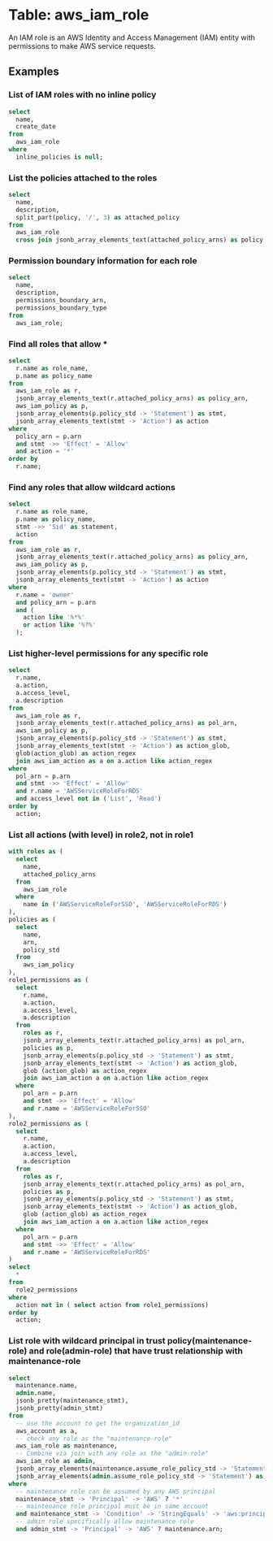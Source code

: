 # Table: aws_iam_role

An IAM role is an AWS Identity and Access Management (IAM) entity with permissions to make AWS service requests.

## Examples

### List of IAM roles with no inline policy

```sql
select
  name,
  create_date
from
  aws_iam_role
where
  inline_policies is null;
```


### List the policies attached to the roles

```sql
select
  name,
  description,
  split_part(policy, '/', 3) as attached_policy
from
  aws_iam_role
  cross join jsonb_array_elements_text(attached_policy_arns) as policy;
```


### Permission boundary information for each role

```sql
select
  name,
  description,
  permissions_boundary_arn,
  permissions_boundary_type
from
  aws_iam_role;
```

### Find all roles that allow *
```sql
select
  r.name as role_name,
  p.name as policy_name
from
  aws_iam_role as r,
  jsonb_array_elements_text(r.attached_policy_arns) as policy_arn,
  aws_iam_policy as p,
  jsonb_array_elements(p.policy_std -> 'Statement') as stmt,
  jsonb_array_elements_text(stmt -> 'Action') as action
where
  policy_arn = p.arn
  and stmt ->> 'Effect' = 'Allow'
  and action = '*'
order by
  r.name;
```

### Find any roles that allow wildcard actions 
```sql
select
  r.name as role_name,
  p.name as policy_name,
  stmt ->> 'Sid' as statement,
  action
from
  aws_iam_role as r,
  jsonb_array_elements_text(r.attached_policy_arns) as policy_arn,
  aws_iam_policy as p,
  jsonb_array_elements(p.policy_std -> 'Statement') as stmt,
  jsonb_array_elements_text(stmt -> 'Action') as action
where
  r.name = 'owner'
  and policy_arn = p.arn
  and (
    action like '%*%'
    or action like '%?%'
  );
```

### List higher-level permissions for any specific role
```sql
select
  r.name,
  a.action,
  a.access_level,
  a.description
from
  aws_iam_role as r,
  jsonb_array_elements_text(r.attached_policy_arns) as pol_arn,
  aws_iam_policy as p,
  jsonb_array_elements(p.policy_std -> 'Statement') as stmt,
  jsonb_array_elements_text(stmt -> 'Action') as action_glob,
  glob(action_glob) as action_regex
  join aws_iam_action as a on a.action like action_regex
where
  pol_arn = p.arn
  and stmt ->> 'Effect' = 'Allow'
  and r.name = 'AWSServiceRoleForRDS'
  and access_level not in ('List', 'Read')
order by
  action;
```

### List all actions (with level) in role2, not in role1
```sql
with roles as (
  select
    name,
    attached_policy_arns
  from
    aws_iam_role
  where
    name in ('AWSServiceRoleForSSO', 'AWSServiceRoleForRDS')
),
policies as (
  select
    name,
    arn,
    policy_std
  from
    aws_iam_policy
),
role1_permissions as (
  select
    r.name,
    a.action,
    a.access_level,
    a.description
  from
    roles as r,
    jsonb_array_elements_text(r.attached_policy_arns) as pol_arn,
    policies as p,
    jsonb_array_elements(p.policy_std -> 'Statement') as stmt,
    jsonb_array_elements_text(stmt -> 'Action') as action_glob,
    glob (action_glob) as action_regex
    join aws_iam_action a on a.action like action_regex
  where
    pol_arn = p.arn
    and stmt ->> 'Effect' = 'Allow'
    and r.name = 'AWSServiceRoleForSSO'
),
role2_permissions as (
  select
    r.name,
    a.action,
    a.access_level,
    a.description
  from
    roles as r,
    jsonb_array_elements_text(r.attached_policy_arns) as pol_arn,
    policies as p,
    jsonb_array_elements(p.policy_std -> 'Statement') as stmt,
    jsonb_array_elements_text(stmt -> 'Action') as action_glob,
    glob (action_glob) as action_regex
    join aws_iam_action a on a.action like action_regex
  where
    pol_arn = p.arn
    and stmt ->> 'Effect' = 'Allow'
    and r.name = 'AWSServiceRoleForRDS'
)
select
  *
from
  role2_permissions
where
  action not in ( select action from role1_permissions)
order by
  action;
```

### List role with wildcard principal in trust policy(maintenance-role) and role(admin-role) that have trust relationship with maintenance-role
```sql
select
  maintenance.name,
  admin.name,
  jsonb_pretty(maintenance_stmt),
  jsonb_pretty(admin_stmt)
from
  -- use the account to get the organization_id
  aws_account as a,
  -- check any role as the "maintenance-role"
  aws_iam_role as maintenance,
  -- Combine via join with any role as the "admin-role"
  aws_iam_role as admin,
  jsonb_array_elements(maintenance.assume_role_policy_std -> 'Statement') as maintenance_stmt,
  jsonb_array_elements(admin.assume_role_policy_std -> 'Statement') as admin_stmt
where
  -- maintenance role can be assumed by any AWS principal
  maintenance_stmt -> 'Principal' -> 'AWS' ? '*'
  -- maintenance role principal must be in same account
  and maintenance_stmt -> 'Condition' -> 'StringEquals' -> 'aws:principalorgid' ? a.organization_id
  -- admin role specifically allow maintenance role
  and admin_stmt -> 'Principal' -> 'AWS' ? maintenance.arn;
```
